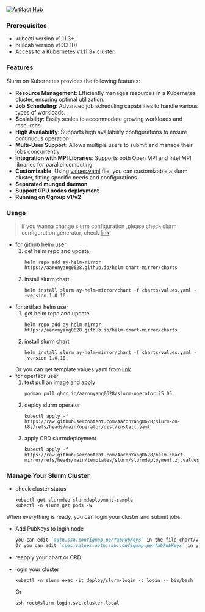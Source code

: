[![Artifact Hub](https://img.shields.io/endpoint?url=https://artifacthub.io/badge/repository/slurm-on-k8s)](https://artifacthub.io/packages/search?repo=slurm-on-k8s)

### Prerequisites
- kubectl version v1.11.3+.
- buildah version v1.33.10+
- Access to a Kubernetes v1.11.3+ cluster.

### Features

Slurm on Kubernetes provides the following features:

- **Resource Management**: Efficiently manages resources in a Kubernetes cluster, ensuring optimal utilization.
- **Job Scheduling**: Advanced job scheduling capabilities to handle various types of workloads.
- **Scalability**: Easily scales to accommodate growing workloads and resources.
- **High Availability**: Supports high availability configurations to ensure continuous operation.
- **Multi-User Support**: Allows multiple users to submit and manage their jobs concurrently.
- **Integration with MPI Libraries**: Supports both Open MPI and Intel MPI libraries for parallel computing.
- **Customizable**: Using [values.yaml](https://raw.githubusercontent.com/AaronYang0628/helm-chart-mirror/refs/heads/main/templates/slurm/slurm.values.yaml) file, you can customizable a slurm cluster, fitting specific needs and configurations.
- **Separated munged daemon**
- **Support GPU nodes deployment**
- **Running on Cgroup v1/v2**

### Usage

> if you wanna change slurm configuration ,please check slurm configuration generator, check [link](https://slurm.schedmd.com/configurator.html)

- for github helm user
    1. get helm repo and update
        ```
        helm repo add ay-helm-mirror https://aaronyang0628.github.io/helm-chart-mirror/charts
        ```
    2. install slurm chart
        ```
        helm install slurm ay-helm-mirror/chart -f charts/values.yaml --version 1.0.10
        ```
- for artifact helm user
    1.  get helm repo and update
        ```
        helm repo add ay-helm-mirror https://aaronyang0628.github.io/helm-chart-mirror/charts
        ```
    2. install slurm chart
        ```shell
        helm install slurm ay-helm-mirror/chart -f charts/values.yaml --version 1.0.10
        ```
    Or you can get template values.yaml from [link](https://raw.githubusercontent.com/AaronYang0628/slurm-on-k8s/refs/heads/main/chart/values.yaml)
- for opertaor user
    1. test pull an image and apply
        ```
        podman pull ghcr.io/aaronyang0628/slurm-operator:25.05
        ```
    2. deploy slurm operator
        ```
        kubectl apply -f https://raw.githubusercontent.com/AaronYang0628/slurm-on-k8s/refs/heads/main/operator/dist/install.yaml
        ```
    3. apply CRD slurmdeployment 
        ```
        kubectl apply -f https://raw.githubusercontent.com/AaronYang0628/helm-chart-mirror/refs/heads/main/templates/slurm/slurmdeployment.zj.values.yaml
        ```

### Manage Your Slurm Cluster
- check cluster status
    ```shell
    kubectl get slurmdep slurmdeployment-sample
    kubectl -n slurm get pods -w
    ```

When everything is ready, you can login your cluster and submit jobs.
- Add PubKeys to login node
    ```markdown
    you can edit `auth.ssh.configmap.perfabPubKeys` in the file chart/values.yaml, adding your public keys to the end 
    Or you can edit `spec.values.auth.ssh.configmap.perfabPubKeys` in your slurmdeployment CRD
    ```

- reapply your chart or CRD
- login your cluster
    ```shell
    kubectl -n slurm exec -it deploy/slurm-login -c login -- bin/bash
    ```
    Or
    ```shell
    ssh root@slurm-login.svc.cluster.local
    ```
